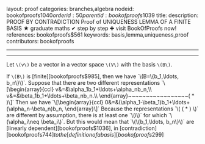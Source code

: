 layout: proof
categories: branches,algebra
nodeid: bookofproofs$1040
orderid: 50
parentid: bookofproofs$1039
title: 
description: PROOF BY CONTRADICTION Proof of UNIQUENESS LEMMA OF A FINITE BASIS &#9733; graduate maths &#10004; step by step &#10010; visit BookOfProofs now!
references: bookofproofs$561
keywords: basis,lemma,uniqueness,proof
contributors: bookofproofs

---


---

Let `\(v\)` be a vector in a vector space `\(V\)` with the basis `\(B\)`.

If `\(B\)` is [finite][bookofproofs$985], then we have `\(B=\{b_1,\ldots, b_n\}\)`. Suppose that there are two different representations 
`\[\begin{array}{ccl}
v&=&\alpha_1b_1+\ldots+\alpha_nb_n,\\
v&=&\beta_1b_1+\ldots+\beta_nb_n.\\
\end{array}~~~~~~~~~~~~~~~~~( * )\]` 
Then we have
`\[\begin{array}{ccl}
0&=&(\alpha_1-\beta_1)b_1+\ldots+(\alpha_n-\beta_n)b_n,
\end{array}\]` 
Because the representations `\( ( * ) \)` are different by assumption, there is at least one `\(i\)` for which `\(\alpha_i\neq \beta_i\)`. But this would mean that `\(\{b_1,\ldots, b_n\}\)` are [linearly dependent][bookofproofs$1036], in [contradiction][bookofproofs$744] to the [definition of a basis][bookofproofs$299]
